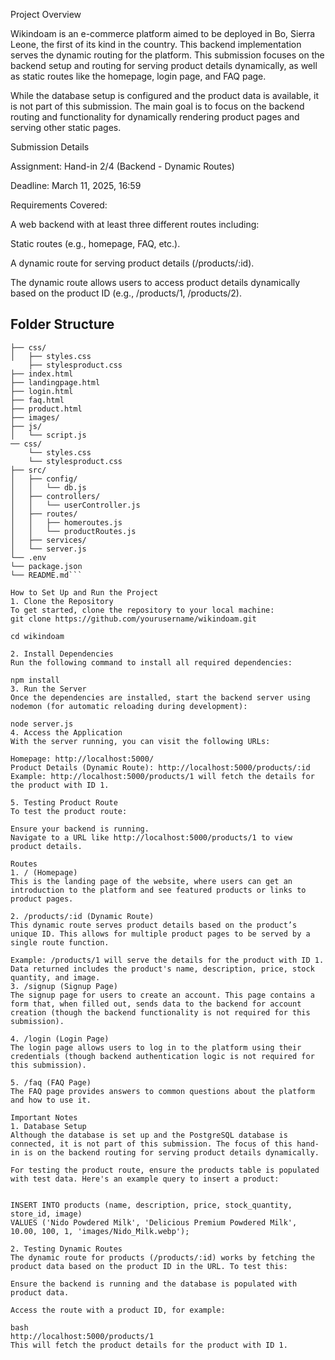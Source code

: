 Project Overview

Wikindoam is an e-commerce platform aimed to be deployed in Bo, Sierra Leone, the first of its kind in the country. This backend implementation serves the dynamic routing for the platform. This submission focuses on the backend setup and routing for serving product details dynamically, as well as static routes like the homepage, login page, and FAQ page.

While the database setup is configured and the product data is available, it is not part of this submission. The main goal is to focus on the backend routing and functionality for dynamically rendering product pages and serving other static pages.

Submission Details

Assignment: Hand-in 2/4 (Backend - Dynamic Routes)

Deadline: March 11, 2025, 16:59

Requirements Covered:

A web backend with at least three different routes including:

Static routes (e.g., homepage, FAQ, etc.).

A dynamic route for serving product details (/products/:id).

The dynamic route allows users to access product details dynamically based on the product ID (e.g., /products/1, /products/2).

## Folder Structure
```frontend/
├── css/
│   ├── styles.css
    ├── stylesproduct.css
├── index.html
├── landingpage.html
├── login.html
├── faq.html
├── product.html
├── images/
├── js/
│   └── script.js
── css/
    └── styles.css
    └── stylesproduct.css
├── src/
│   ├── config/
│   │   └── db.js
│   ├── controllers/
│   │   └── userController.js
│   ├── routes/
│   │   ├── homeroutes.js
│   │   └── productRoutes.js
│   ├── services/
│   └── server.js
└── .env
└── package.json
└── README.md```

How to Set Up and Run the Project
1. Clone the Repository
To get started, clone the repository to your local machine:
git clone https://github.com/yourusername/wikindoam.git

cd wikindoam

2. Install Dependencies
Run the following command to install all required dependencies:

npm install
3. Run the Server
Once the dependencies are installed, start the backend server using nodemon (for automatic reloading during development):

node server.js
4. Access the Application
With the server running, you can visit the following URLs:

Homepage: http://localhost:5000/
Product Details (Dynamic Route): http://localhost:5000/products/:id
Example: http://localhost:5000/products/1 will fetch the details for the product with ID 1.

5. Testing Product Route
To test the product route:

Ensure your backend is running.
Navigate to a URL like http://localhost:5000/products/1 to view product details.

Routes
1. / (Homepage)
This is the landing page of the website, where users can get an introduction to the platform and see featured products or links to product pages.

2. /products/:id (Dynamic Route)
This dynamic route serves product details based on the product’s unique ID. This allows for multiple product pages to be served by a single route function.

Example: /products/1 will serve the details for the product with ID 1.
Data returned includes the product's name, description, price, stock quantity, and image.
3. /signup (Signup Page)
The signup page for users to create an account. This page contains a form that, when filled out, sends data to the backend for account creation (though the backend functionality is not required for this submission).

4. /login (Login Page)
The login page allows users to log in to the platform using their credentials (though backend authentication logic is not required for this submission).

5. /faq (FAQ Page)
The FAQ page provides answers to common questions about the platform and how to use it.

Important Notes
1. Database Setup
Although the database is set up and the PostgreSQL database is connected, it is not part of this submission. The focus of this hand-in is on the backend routing for serving product details dynamically.

For testing the product route, ensure the products table is populated with test data. Here's an example query to insert a product:


INSERT INTO products (name, description, price, stock_quantity, store_id, image)
VALUES ('Nido Powdered Milk', 'Delicious Premium Powdered Milk', 10.00, 100, 1, 'images/Nido_Milk.webp');

2. Testing Dynamic Routes
The dynamic route for products (/products/:id) works by fetching the product data based on the product ID in the URL. To test this:

Ensure the backend is running and the database is populated with product data.

Access the route with a product ID, for example:

bash
http://localhost:5000/products/1
This will fetch the product details for the product with ID 1.

